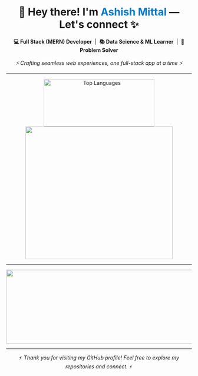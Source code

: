<h1 align="center">👋 Hey there! I'm <span style="color:#007acc;">Ashish Mittal</span> — Let's connect ✨</h1>

<p align="center">
  <strong>💻 Full Stack (MERN) Developer</strong> &nbsp;|&nbsp; 
  <strong>📚 Data Science & ML Learner</strong> &nbsp;|&nbsp; 
  <strong>🧠 Problem Solver</strong><br/><br/>
  <em>⚡ Crafting seamless web experiences, one full-stack app at a time ⚡</em>
</p>

<hr>

<p align="center">
  <img 
    src="https://github-readme-stats.vercel.app/api/top-langs/?username=aashish-mitt96&layout=compact&langs_count=4&theme=github_dark" 
    alt="Top Languages"
    height="129" 
    width="300"/>
    <img 
    src="https://github-readme-stats.vercel.app/api?username=aashish-mitt96&show_icons=true&count_private=true&hide=prs,issues&theme=github_dark" 
    height="360" 
    width="400"
/>
</p>

<hr>

<p align="center">
  <img 
    src="https://github-readme-streak-stats.herokuapp.com/?user=aashish-mitt96&theme=github-dark&hide_border=true" 
    height="200" 
    width="900"
/>
</p>

<hr>

<p align="center">
  ⚡ <em>Thank you for visiting my GitHub profile! Feel free to explore my repositories and connect.</em> ⚡
</p> 
